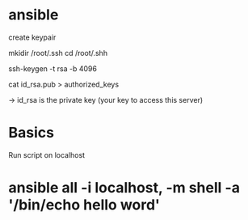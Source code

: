 # ansible

create keypair


mkidir /root/.ssh
cd /root/.shh

ssh-keygen -t rsa -b 4096

cat id_rsa.pub > authorized_keys


-> id_rsa is the private key (your key to access this server)


# Basics

Run script on localhost 
# ansible all -i localhost, -m shell -a '/bin/echo hello word'
